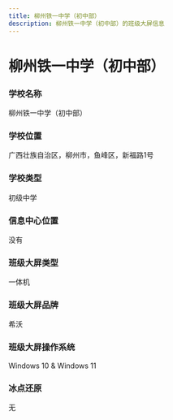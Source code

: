 ```yaml
---
title: 柳州铁一中学（初中部）
description: 柳州铁一中学（初中部）的班级大屏信息
---
```


# 柳州铁一中学（初中部）

### 学校名称

柳州铁一中学（初中部）

### 学校位置

广西壮族自治区，柳州市，鱼峰区，新福路1号

### 学校类型

初级中学

### 信息中心位置

没有

### 班级大屏类型

一体机

### 班级大屏品牌

希沃


### 班级大屏操作系统

Windows 10 & Windows 11

### 冰点还原

无
